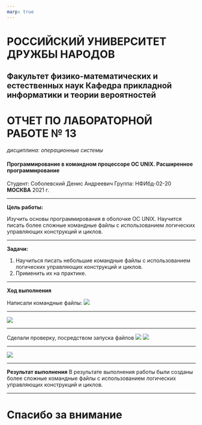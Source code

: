 ```yaml
---
marp: true
---
```


# **РОССИЙСКИЙ УНИВЕРСИТЕТ ДРУЖБЫ НАРОДОВ**
## **Факультет физико-математических и естественных наук Кафедра прикладной информатики и теории вероятностей**
# **ОТЧЕТ ПО ЛАБОРАТОРНОЙ РАБОТЕ № 13**
*дисциплина: операционные системы*
#### **Программирование в командном процессоре ОС UNIX. Расширенное программирование**
Студент: Соболевский Денис Андреевич
Группа: НФИбд-02-20
**МОСКВА**
2021 г.
- - -
**Цель работы:** 

Изучить основы программирования в оболочке ОС UNIX. Научится писать более сложные командные файлы с использованием логических управляющих конструкций и циклов.

- - -
**Задачи:**

1.	Научиться писать небольшие командные файлы с использованием логических управляющих конструкций и циклов.
2. Применить их на практике.


- - - 
**Ход выполнения**

Написали командные файлы:
![](https://sun9-69.userapi.com/impg/CprSlYEAF9tzcYOp4UejUxt7mujeE_p9G4wIcw/dsiAo-xUylo.jpg?size=602x410&quality=96&sign=0fff24b5c6033eb8d5f7a254194a1940&type=album) 
- - -
![](https://sun9-65.userapi.com/impg/EGYzlync8GHcUzpJy6ccJAY2_-9tt74u8lS4Ow/c0LR1Hvjo2U.jpg?size=414x165&quality=96&sign=ebabd87dcb3837a57eb9dfce4cfad5f1&type=album)
- - -
Сделали проверку, посредством запуска файлов
![](https://sun9-56.userapi.com/impg/gkb-8-WrxZjCKD60IO3qU0CIIJOVWWoF559wgA/4Rh2BAqp69w.jpg?size=371x50&quality=96&sign=ea8d8b29d7682ea23dc7c2a83d7cea3b&type=album) ![](https://sun9-67.userapi.com/impg/VDqKZ3-VacmEI_7VSHM8Em3GAlTp4BHabtxy7Q/N8mo_0Wor6c.jpg?size=665x498&quality=96&sign=3b95c690a420877bbcce8ecbaae0b79d&type=album)
- - -
![](https://sun9-60.userapi.com/impg/3xaH0g9L2d9Ma8oLyQUItVZXYh9lV_b8fHzM9Q/c8z5Whsqa3g.jpg?size=660x313&quality=96&sign=89d8804448cba21ac648d301194b138d&type=album)
- - -
**Результат выполнения**
В результате выполнения работы были созданы более сложные командные файлы с использованием логических управляющих конструкций и циклов.
- - -
# Спасибо за внимание








